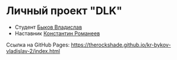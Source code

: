# Личный проект "DLK"

* Студент [Быков Владислав](https://t.me/TheRockShade)
* Наставник [Константин Романеев](https://t.me/krxxl9)

Ссылка на GitHub Pages: https://therockshade.github.io/kr-bykov-vladislav-2/index.html
